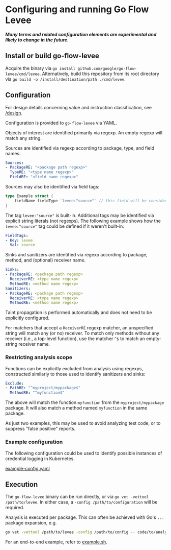 # Configuring and running Go Flow Levee

***Many terms and related configuration elements are experimental and likely to change in the future.***

## Install or build go-flow-levee

Acquire the binary via `go install github.com/google/go-flow-levee/cmd/levee`.
Alternatively, build this repository from its root directory via `go build -o /install/destination/path ./cmd/levee`.

## Configuration

For design details concerning value and instruction classification, see [/design](../design/README.md).

Configuration is provided to `go-flow-levee` via YAML.

Objects of interest are identified primarily via regexp. An empty regexp will match any string.

Sources are identified via regexp according to package, type, and field names.
```yaml
Sources:
- PackageRE: "<package path regexp>"
  TypeRE: "<type name regexp>"
  FieldRE: "<field name regexp>"
```

Sources may also be identified via field tags:
```go
type Example struct {
	fieldName fieldType `levee:"source"` // this field will be considered a Source
}
```

The tag `levee:"source"` is built-in. Additional tags may be identified via explicit string literals (not regexps). The following example shows how the `levee:"source"` tag could be defined if it weren't built-in:
```yaml
FieldTags:
- Key: levee
  Val: source
```

Sinks and sanitizers are identified via regexp according to package, method, and (optional) receiver name.

```yaml
Sinks:
- PackageRE: <package path regexp>
  ReceiverRE: <type name regexp>
  MethodRE: <method name regexp>
Sanitizers:
- PackageRE: <package path regexp>
  ReceiverRE: <type name regexp>
  MethodRE: <method name regexp>
```

Taint propagation is performed automatically and does not need to be explicitly configured.

For matchers that accept a `ReceiverRE` regexp matcher, an unspecified string will match any (or no) receiver.
To match only methods without any receiver (i.e., a top-level function), use the matcher `^$` to match an empty-string receiver name.

### Restricting analysis scope

Functions can be explicitly excluded from analysis using regexps,
constructed similarly to those used to identify sanitizers and sinks:
```yaml
Exclude:
- PathRE: "^myproject/mypackage$"
  MethodRE: "^myfunction$"
```

The above will match the function `myfunction` from the `myproject/mypackage` package. It will also match a method named `myfunction` in the same package.

As just two examples, this may be used to avoid analyzing test code, or to suppress "false positive" reports.

### Example configuration

The following configuration could be used to identify possible instances of credential logging in Kubernetes.

[example-config.yaml](example-config.yaml)

## Execution

The `go-flow-levee` binary can be run directly, or via `go vet -vettool /path/to/levee`.
In either case, a `-config /path/to/configuration` will be required.

Analysis is executed per package.
This can often be achieved with Go's `...` package expansion, e.g. 
```bash
go vet -vettool /path/to/levee -config /path/to/config -- code/to/analyze/root/...
```

For an end-to-end example, refer to [example.sh](example.sh).
